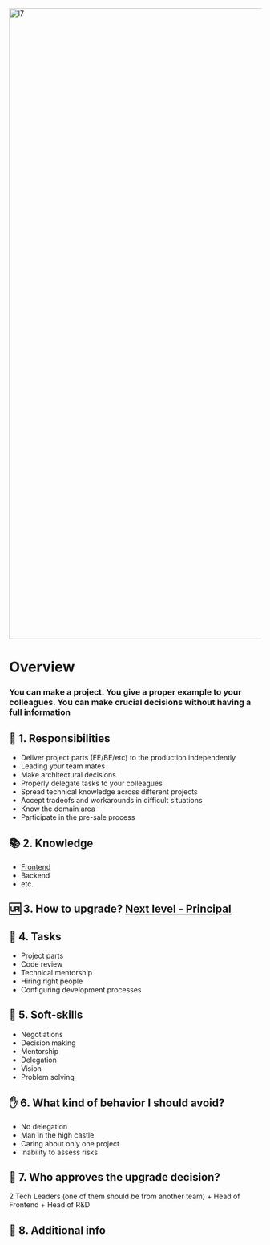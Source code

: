 <img width="1258" alt="l7" src="https://user-images.githubusercontent.com/47868427/120820069-e1bf3600-c55c-11eb-89cb-4135eb14e4ee.png">


# Overview
### You can make a project. You give a proper example to your colleagues. You can make crucial decisions without having a full information

## 🦉 1. Responsibilities
- Deliver project parts (FE/BE/etc) to the production independently
- Leading your team mates
- Make architectural decisions
- Properly delegate tasks to your colleagues
- Spread technical knowledge across different projects
- Accept tradeofs and workarounds in difficult situations
- Know the domain area
- Participate in the pre-sale process

## 📚 2. Knowledge
- [Frontend](/hard-skills/frontend/Level%207%20-%20Lead.md)
- Backend
- etc.

## 🆙 3. How to upgrade? [Next level - Principal](./Level%208%20-%20Principal.md)


## 🎯 4. Tasks
- Project parts
- Code review
- Technical mentorship
- Hiring right people
- Configuring development processes


## 🍦 5. Soft-skills
- Negotiations
- Decision making
- Mentorship
- Delegation
- Vision
- Problem solving

## ✋ 6. What kind of behavior I should avoid?
- No delegation
- Man in the high castle
- Caring about only one project
- Inability to assess risks

## 🙍 7. Who approves the upgrade decision?
2 Tech Leaders (one of them should be from another team) + Head of Frontend + Head of R&D

## 🥪 8. Additional info
